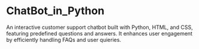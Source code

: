 # ChatBot_in_Python
An interactive customer support chatbot built with Python, HTML, and CSS, featuring predefined questions and answers. It enhances user engagement by efficiently handling FAQs and user quieries.







